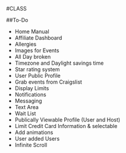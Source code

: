 #CLASS

##To-Do
* Home Manual
* Affiliate Dashboard
* Allergies
* Images for Events
* All Day broken
* Timezone and Daylight savings time
* Star rating system
* User Public Profile
* Grab events from Craigslist
* Display Limits
* Notifications
* Messaging
* Text Area
* Wait List
* Publically Viewable Profile (User and Host)
* Limit Credit Card Information & selectable
* Add animations
* User added Users
* Infinite Scroll